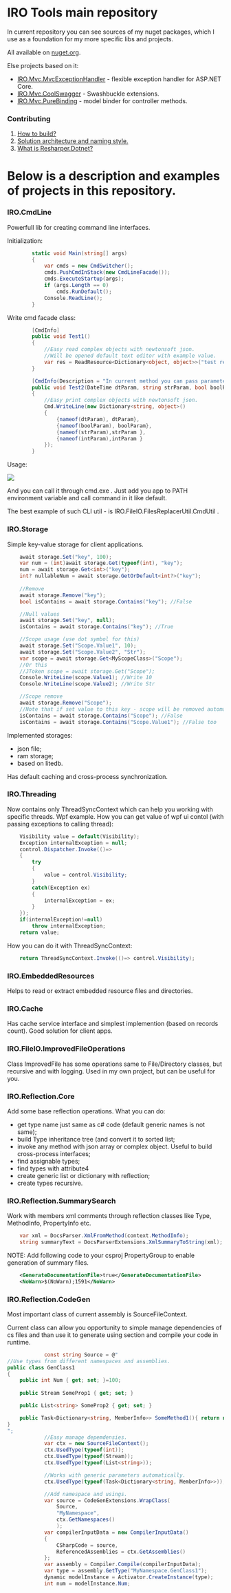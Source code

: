 # IRO Tools main repository

In current repository you can see sources of my nuget packages, which I use as a foundation for my more specific libs and projects.

All available on [nuget.org](nuget.org).

Else projects based on it:
- [IRO.Mvc.MvcExceptionHandler](https://github.com/IT-rolling-out/IRO.Mvc/tree/master/src/Mvc/IRO.Mvc.MvcExceptionHandler) - flexible exception handler for ASP.NET Core.
- [IRO.Mvc.CoolSwagger](https://github.com/IT-rolling-out/IRO.Mvc/tree/master/src/Mvc/IRO.Mvc.CoolSwagger) - Swashbuckle extensions.
- [IRO.Mvc.PureBinding](https://github.com/IT-rolling-out/IRO.Mvc/tree/master/src/Mvc/IRO.Mvc.PureBinding) - model binder for controller methods.

### Contributing

1. [How to build?](docs/Contributing/Build.md)
1. [Solution architecture and naming style.](docs/Contributing/Sln.md)
1. [What is Resharper.Dotnet?](docs/Contributing/Resharper.md)

# Below is a description and examples of projects in this repository.

### IRO.CmdLine

Powerfull lib for creating command line interfaces.

Initialization:

```csharp
        static void Main(string[] args)
        {
            var cmds = new CmdSwitcher();
            cmds.PushCmdInStack(new CmdLineFacade());
            cmds.ExecuteStartup(args);
            if (args.Length == 0) 
                cmds.RunDefault();
            Console.ReadLine();
        }
```

Write cmd facade class:

```csharp
        [CmdInfo]
        public void Test1()
        {
            //Easy read complex objects with newtonsoft json.
            //Will be opened default text editor with example value.
            var res = ReadResource<Dictionary<object, object>>("test res");
        }

        [CmdInfo(Description = "In current method you can pass parameters.")]
        public void Test2(DateTime dtParam, string strParam, bool boolParam, int intParam)
        {
            //Easy print complex objects with newtonsoft json.
            Cmd.WriteLine(new Dictionary<string, object>()
            {
                {nameof(dtParam), dtParam},
                {nameof(boolParam), boolParam},
                {nameof(strParam),strParam },
                {nameof(intParam),intParam }
            });
        }
```

Usage:

![](docs/Resources/CmdLineExample.JPG)

And you can call it through cmd.exe . Just add you app to PATH environment variable and call command in it like default.

The best example of such CLI util - is IRO.FileIO.FilesReplacerUtil.CmdUtil .

### IRO.Storage

Simple key-value storage for client applications.

```csharp
    await storage.Set("key", 100);
    var num = (int)await storage.Get(typeof(int), "key");
    num = await storage.Get<int>("key");
    int? nullableNum = await storage.GetOrDefault<int?>("key");
    
	//Remove
	await storage.Remove("key");
    bool isContains = await storage.Contains("key"); //False

    //Null values
    await storage.Set("key", null);
    isContains = await storage.Contains("key"); //True

    //Scope usage (use dot symbol for this)
    await storage.Set("Scope.Value1", 10);
    await storage.Set("Scope.Value2", "Str");
    var scope = await storage.Get<MyScopeClass>("Scope");
    //Or this
    //JToken scope = await storage.Get("Scope");
    Console.WriteLine(scope.Value1); //Write 10
    Console.WriteLine(scope.Value2); //Write Str

    //Scope remove
    await storage.Remove("Scope");     
    //Note that if set value to this key - scope will be removed automatically.
    isContains = await storage.Contains("Scope"); //False
    isContains = await storage.Contains("Scope.Value1"); //False too
```

Implemented storages:
- json file;
- ram storage;
- based on litedb.

Has default caching and cross-process synchronization.

### IRO.Threading

Now contains only ThreadSyncContext which can help you working with specific threads.
Wpf example. How you can get value of wpf ui contol (with passing exceptions to calling thread):

```csharp
    Visibility value = default(Visibility);
    Exception internalException = null;
    control.Dispatcher.Invoke(()=>
    {
        try
        {
            value = control.Visibility;
        }
        catch(Exception ex)
        {
            internalException = ex;
        }
    });
    if(internalException!=null)
        throw internalException;
    return value;
```

How you can do it with ThreadSyncContext:

```csharp
    return ThreadSyncContext.Invoke(()=> control.Visibility);
```

### IRO.EmbeddedResources

Helps to read or extract embedded resource files and directories.

### IRO.Cache

Has cache service interface and simplest implemention (based on records count). Good solution for client apps.

### IRO.FileIO.ImprovedFileOperations

Class ImprovedFile has some operations same to File/Directory classes, but recursive and with logging. 
Used in my own project, but can be useful for you.

### IRO.Reflection.Core

Add some base reflection operations. What you can do:
- get type name just same as c# code (default generic names is not same);
- build Type inheritance tree (and convert it to sorted list;
- invoke any method with json array or complex object. Useful to build cross-process interfaces;
- find assignable types;
- find types with attribute4
- create generic list or dictionary with reflection;
- create types recursive.

### IRO.Reflection.SummarySearch

Work with members xml comments through reflection classes like Type, MethodInfo, PropertyInfo etc.

```csharp
    var xml = DocsParser.XmlFromMethod(context.MethodInfo);
    string summaryText = DocsParserExtensions.XmlSummaryToString(xml);
```

NOTE: Add following code to your csproj PropertyGroup to enable generation of summary files.

```xml
    <GenerateDocumentationFile>true</GenerateDocumentationFile>
	<NoWarn>$(NoWarn);1591</NoWarn>
```

### IRO.Reflection.CodeGen

Most important class of current assembly is SourceFileContext.

Current class can allow you opportunity to simple manage dependencies of cs files and than use it to generate using section and compile your code in runtime.

```csharp
            const string Source = @"
//Use types from different namespaces and assemblies.
public class GenClass1
{
    public int Num { get; set; }=100;
    
    public Stream SomeProp1 { get; set; }

    public List<string> SomeProp2 { get; set; }

    public Task<Dictionary<string, MemberInfo>> SomeMethod1(){ return null; }
}
";
            //Easy manage depemdensies.
            var ctx = new SourceFileContext();
            ctx.UsedType(typeof(int));
            ctx.UsedType(typeof(Stream));
            ctx.UsedType(typeof(List<string>));

            //Works with generic parameters automatically.
            ctx.UsedType(typeof(Task<Dictionary<string, MemberInfo>>));

            //Add namespace and usings.
            var source = CodeGenExtensions.WrapClass(
                Source,
                "MyNamespace",
                ctx.GetNamespaces()
                );
            var compilerInputData = new CompilerInputData()
            {
                CSharpCode = source,
                ReferencedAssemblies = ctx.GetAssemblies()
            };
            var assembly = Compiler.Compile(compilerInputData);
            var type = assembly.GetType("MyNamespace.GenClass1");
            dynamic modelInstance = Activator.CreateInstance(type);
            int num = modelInstance.Num;
```